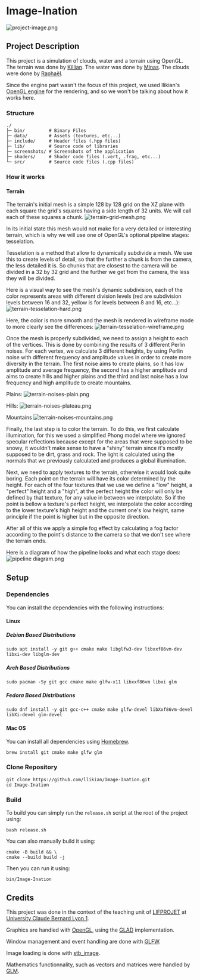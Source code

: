 # Image-Ination
![project-image.png](screenshots/project-image.png)

## Project Description
This project is a simulation of clouds, water and a terrain using OpenGL.
The terrain was done by [Killian](https://github.com/llikian).
The water was done  by [Minas](https://github.com/Minas02).
The clouds were done by [Raphaël](https://github.com/zbeubizbeub).

Since the engine part wasn't the focus of this project, we used llikian's [OpenGL engine](https://github.com/llikian/OpenGL-Engine)
for the rendering, and so we won't be talking about how it works here.

### Structure
```
./
├─ bin/         # Binary Files
├─ data/        # Assets (textures, etc...)
├─ include/     # Header files (.hpp files)
├─ lib/         # Source code of libraries
├─ screenshots/ # Screenshots of the application
├─ shaders/     # Shader code files (.vert, .frag, etc...)
└─ src/         # Source code files (.cpp files)
```

### How it works
#### Terrain
The terrain's initial mesh is a simple 128 by 128 grid on the XZ plane with each square the grid's
squares having a side length of 32 units. We will call each of these squares a chunk.
![terrain-grid-mesh.png](screenshots/terrain-grid-mesh.png)

In its initial state this mesh would not make for a very detailed or interesting terrain, which is why
we will use one of OpenGL's optional pipeline stages: tesselation.

Tesselation is a method that allow to dynamically subdivide a mesh. We use this to create levels of
detail, so that the further a chunk is from the camera, the less detailed it is. So chunks that are
closest to the camera will be divided in a 32 by 32 grid and the further we get from the camera, the
less they will be divided.

Here is a visual way to see the mesh's dynamic subdivision, each of the color represents
areas with different division levels (red are subdivision levels between 16 and 32, yellow is for
levels between 8 and 16, etc...):
![terrain-tesselation-hard.png](screenshots/terrain-tesselation-hard.png)

Here, the color is more smooth and the mesh is rendered in wireframe mode to more clearly see the differences:
![terrain-tesselation-wireframe.png](screenshots/terrain-tesselation-wireframe.png)

Once the mesh is properly subdivided, we need to assign a height to each of the vertices. This is done
by combining the results of 3 different Perlin noises. For each vertex, we calculate 3 different
heights, by using Perlin noise with different frequency and amplitude values in order to create more
diversity in the terrain. The first noise aims to create plains, so it has low amplitude and average
frequency, the second has a higher amplitude and aims to create hills and higher plains and the
third and last noise has a low frequency and high amplitude to create mountains.

Plains:
![terrain-noises-plain.png](screenshots/terrain-noises-plain.png)

Hills:
![terrain-noises-plateau.png](screenshots/terrain-noises-plateau.png)

Mountains
![terrain-noises-mountains.png](screenshots/terrain-noises-mountains.png)

Finally, the last step is to color the terrain. To do this, we first calculate illumination, for this
we used a simplified Phong model where we ignored specular reflections because except for the areas
that were supposed to be snowy, it wouldn't make sense to have a "shiny" terrain since it's mostly
supposed to be dirt, grass and rock. The light is calculated using the normals that we previously
calculated and produces a global illumination.

Next, we need to apply textures to the terrain, otherwise it would look quite boring. Each point on
the terrain will have its color determined by the height. For each of the four textures that we use
we define a "low" height, a "perfect" height and a "high", at the perfect height the color will only
be defined by that texture, for any value in between we interpolate. So if the point is bellow
a texture's perfect height, we interpolate the color according to the lower texture's high height and
the current one's low height, same principle if the point is higher but in the opposite direction.

After all of this we apply a simple fog effect by calculating a fog factor according to the point's
distance to the camera so that we don't see where the terrain ends.

Here is a diagram of how the pipeline looks and what each stage does:
![pipeline diagram.png](screenshots/pipeline%20diagram.png)

## Setup
### Dependencies
You can install the dependencies with the following instructions:

#### Linux
##### Debian Based Distributions
```shell
sudo apt install -y git g++ cmake make libglfw3-dev libxxf86vm-dev libxi-dev libglm-dev
```

##### Arch Based Distributions
```shell
sudo pacman -Sy git gcc cmake make glfw-x11 libxxf86vm libxi glm
```

##### Fedora Based Distributions
```shell
sudo dnf install -y git gcc-c++ cmake make glfw-devel libXxf86vm-devel libXi-devel glm-devel
```

#### Mac OS
You can install all dependencies using [Homebrew](https://brew.sh/).

```shell
brew install git cmake make glfw glm
```

### Clone Repository
```shell
git clone https://github.com/llikian/Image-Ination.git
cd Image-Ination
```

### Build
To build you can simply run the `release.sh` script at the root of the project using:
```shell
bash release.sh
```

You can also manually build it using:
```shell
cmake -B build && \
cmake --build build -j
```

Then you can run it using:
```shell
bin/Image-Ination
```

## Credits
This project was done in the context of the teaching unit of [LIFPROJET](http://cazabetremy.fr/wiki/doku.php?id=projet:presentation#enseignants)
at [University Claude Bernard Lyon 1](https://www.univ-lyon1.fr/).

Graphics are handled with [OpenGL](https://www.opengl.org/), using the [GLAD](https://github.com/Dav1dde/glad) implementation.

Window management and event handling are done with [GLFW](https://www.glfw.org/).

Image loading is done with [stb_image](https://github.com/nothings/stb).

Mathematics functionnality, such as vectors and matrices were handled by [GLM](https://github.com/g-truc/glm).